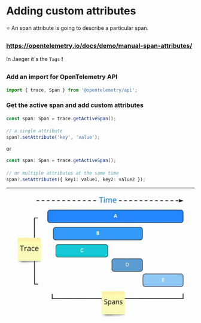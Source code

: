 # Adding custom attributes

⭐ An span attribute is going to describe a particular span.

### https://opentelemetry.io/docs/demo/manual-span-attributes/

In Jaeger it´s the ``Tags`` ❗

### Add an import for OpenTelemetry API
```typescript
import { trace, Span } from '@opentelemetry/api';
```

### Get the active span and add custom attributes
```typescript
const span: Span = trace.getActiveSpan();

// a single attribute
span?.setAttribute('key', 'value');
```

or

```typescript
const span: Span = trace.getActiveSpan();

// or multiple attributes at the same time
span?.setAttributes({ key1: value1, key2: value2 });
```

---

![trace-spans.web](assets/trace-spans.webp)
